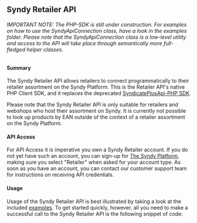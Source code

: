## Syndy Retailer API

###### IMPORTANT NOTE: The PHP-SDK is still under construction. For examples on how to use the SyndyApiConnection class, have a look in the examples folder. Please note that the SyndyApiConnection class is a low-level utility and access to the API will take place through semantically more full-fledged helper classes.

#### Summary
The Syndy Retailer API allows retailers to connect programmatically to their retailer assortment on the Syndy Platform. This is the Retailer API's native PHP Client SDK, and it replaces the deprecated [SyndicatePlusApi-PHP SDK][1].

Please note that the Syndy Retailer API is only suitable for retailers and webshops who host their assortment on Syndy. It is currently not possible to look up products by EAN outside of the context of a retailer assortment on the Syndy Platform.

[1]: https://github.com/SyndicatePlus/SyndicatePlusApi-PHP 

#### API Access
For API Access it is imperative you own a Syndy Retailer account. If you do not yet have such an account, you can sign-up for [The Syndy Platform][2], making sure you select "Retailer" when asked for your account type. As soon as you have an account, you can contact our customer support team for instructions on receiving API credentials.

[2]: https://my.syndy.com/signup

#### Usage
Usage of the Syndy Retailer API is best illustrated by taking a look at the included [examples][3]. To get started quickly, however, all you need to make a successful call to the Syndy Retailer API is the following snippet of code:

```

```

[3]: https://github.com/SyndicatePlus/Syndy.Retailer.PHP-SDK/tree/master/examples